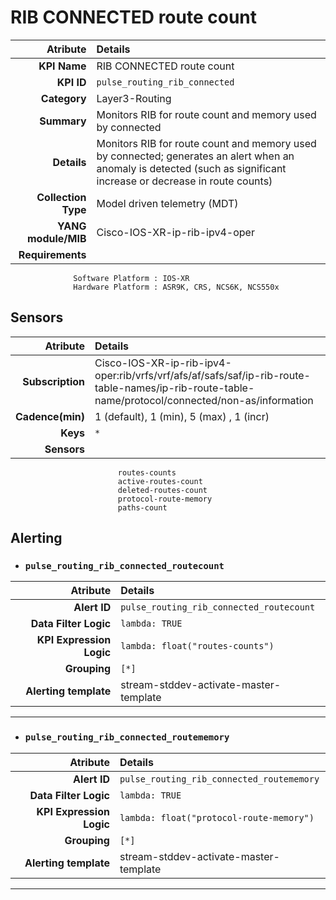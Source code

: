 
RIB CONNECTED route count
====
Atribute|Details
---:|:---
**KPI Name**    | RIB CONNECTED route count
**KPI ID**      | `pulse_routing_rib_connected`
**Category**    | Layer3-Routing
**Summary**     | Monitors RIB for route count and memory used by connected
**Details**     | Monitors RIB for route count and memory used by connected; generates an alert when an anomaly is detected (such as significant increase or decrease in route counts)
**Collection Type** | Model driven telemetry (MDT)
**YANG module/MIB** | Cisco-IOS-XR-ip-rib-ipv4-oper
**Requirements**    |
                  Software Platform : IOS-XR
                  Hardware Platform : ASR9K, CRS, NCS6K, NCS550x
Sensors
---
Atribute|Details
---:|:---
**Subscription** | Cisco-IOS-XR-ip-rib-ipv4-oper:rib/vrfs/vrf/afs/af/safs/saf/ip-rib-route-table-names/ip-rib-route-table-name/protocol/connected/non-as/information
**Cadence(min)** | 1 (default), 1 (min), 5 (max) , 1 (incr)
**Keys**         | `*`
**Sensors**      |
                            routes-counts
                            active-routes-count
                            deleted-routes-count
                            protocol-route-memory
                            paths-count
     
Alerting
---

* ### `pulse_routing_rib_connected_routecount`
Atribute|Details
---:|:---
**Alert ID**             | ```pulse_routing_rib_connected_routecount```
**Data Filter Logic**    | ```lambda: TRUE```
**KPI Expression Logic** | ```lambda: float("routes-counts")```
**Grouping**             | ```[*]```
**Alerting template**    | stream-stddev-activate-master-template
---

* ### `pulse_routing_rib_connected_routememory`
Atribute|Details
---:|:---
**Alert ID**             | ```pulse_routing_rib_connected_routememory```
**Data Filter Logic**    | ```lambda: TRUE```
**KPI Expression Logic** | ```lambda: float("protocol-route-memory")```
**Grouping**             | ```[*]```
**Alerting template**    | stream-stddev-activate-master-template
---

